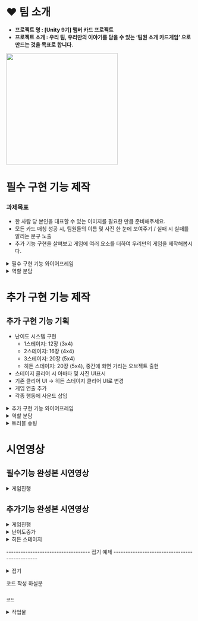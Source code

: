 # ❤ 팀 소개
- **프로젝트 명 :  [Unity 9기] 맴버 카드 프로젝트**
- **프로젝트 소개 :  우리 팀, 우리만의 이야기를 담을 수 있는 ‘팀원 소개 카드게임’ 으로 만드는 것을 목표로 합니다.**
<img src="https://github.com/user-attachments/assets/68e1279e-9c20-4b58-99f7-8ca8cf8c07b9" width="300" />



# 필수 구현 기능 제작
### 과제목표
    
- 한 사람 당 본인을 대표할 수 있는 이미지를 필요한 만큼 준비해주세요.
- 모든 카드 매칭 성공 시, 팀원들의 이름 및 사진 한 눈에 보여주기 / 실패 시 실패를 알리는 문구 노출
- 추가 기능 구현을 살펴보고 게임에 여러 요소를 더하여 우리만의 게임을 제작해봅시다.


<details>
<summary>필수 구현 기능 와이어프레임</summary>

![image](https://github.com/user-attachments/assets/a8869c53-8fb4-42c1-820a-92e9af98c90b)

</details>

<details>
<summary> 역할 분담 </summary>

1. 이준영 : StartScene, Audio(시작 화면, 화면 전환)
<details>
<summary> 작업물 </summary>
```csharp
    AudioSource audioSource;  // 오디오 소스를 담을 변수. 버튼 클릭 시 소리를 재생하기 위해 사용.
    public AudioClip clip;    // 버튼 클릭 시 재생될 오디오 클립을 저장할 변수.

    private void Start()
    {
        audioSource = GetComponent<AudioSource>();
    }

    // 게임 시작 버튼 클릭 시 호출되는 메소드
    public void StartGame()
    {
        Time.timeScale = 1.0f;  // 게임 시간을 정상 흐름으로 설정. 일시정지 상태를 해제하는 역할.
        audioSource.PlayOneShot(clip);  // 버튼 클릭 시 설정된 오디오 클립을 한 번 재생.
        AudioManager.instance.BGMSound();  // 오디오 매니저를 통해 배경 음악을 시작.
        Invoke("StartGameInvoke", 0.5f); 
    }

    // 리셋 버튼 클릭 시 호출되는 메소드
    public void resetButton()
    {   
        Time.timeScale = 1.0f;  // 게임 시간을 정상 흐름으로 설정, 일시정지 상태 해제.
        AudioManager.instance.BGMSound();  // 오디오 매니저를 통해 배경 음악을 시작.
        SceneManager.LoadScene("StartScene");  // 스타트 씬으로 전환, 게임을 초기 상태로 리셋.
    }

    // 0.5초 후에 호출되는 메소드
    void StartGameInvoke()
    {
        SceneManager.LoadScene("MainScene");  // 메인 씬으로 전환
    }

```
오디오까지 고려하여 미리준비

</details>

2. 한예준 : Card (랜덤 이미지 삽입)
<details>
<summary> 작업물 </summary>

```csharp
    public int idx = 0;  // 카드의 고유 번호를 저장하는 변수
    public GameObject front;  // 카드의 앞면
    public GameObject back;   // 카드의 뒷면
    public Animator anim;  // 카드 애니메이션을 제어

    AudioSource audioSource;
    public AudioClip clip;

  
    private void Start()
    {
        audioSource = GetComponent<AudioSource>();
    }

    // 카드를 열 때 호출되는 메소드
    public void OpenCard()
    {
        audioSource.PlayOneShot(clip);  // 카드가 열릴 때 소리를 한 번 재생

        anim.SetBool("isOpen", true);  // 카드 애니메이션에서 "isOpen" 파라미터를 true로 설정하여 카드를 여는 애니메이션을 실행
        front.SetActive(true);  // 카드의 앞면을 활성화
        back.SetActive(false);  // 카드의 뒷면을 비활성화

        // 첫 번째 카드가 아직 선택되지 않았다면 첫 번째 카드로 설정
        if (GameManager.Instance.firstCard == null)
        {
            GameManager.Instance.firstCard = this;
        }
        else
        {
            // 두 번째 카드가 선택되었을 때
            GameManager.Instance.secondCard = this;
            GameManager.Instance.isMatched();  // 카드가 맞는지 검사
        }
    }

    // 카드를 삭제할 때 호출되는 메소드
    public void DestroyCard()
    {
        Invoke("DestoryCardInvoke", 1.0f);  // 1초 후 DestoryCardInvoke 메소드를 호출하여 카드를 삭제
    }

    // 카드 삭제 함수
    void DestoryCardInvoke()
    {
        Destroy(gameObject);  // 게임 오브젝트(카드)를 삭제
    }

    // 카드를 닫을 때 호출되는 메소드
    public void CloseCard()
    {
        Invoke("CloseCardInvoke", 1.0f);  // 1초 후 CloseCardInvoke 메소드를 호출하여 카드를 닫음
    }

    // 카드 닫기 함수
    void CloseCardInvoke()
    {
        anim.SetBool("isOpen", false);  // 카드 애니메이션에서 "isOpen" 파라미터를 false로 설정하여 카드를 닫는 애니메이션 실행
        front.SetActive(false);  // 카드의 앞면을 비활성화
        back.SetActive(true);    // 카드의 뒷면을 활성화
    }

    public SpriteRenderer frontImage;  // 카드의 앞면 이미지를 표시하는 SpriteRenderer

    // 카드의 이미지를 설정하는 함수
    public void setting(int number)
    {
        idx = number;  // 카드의 고유 번호를 설정
        frontImage.sprite = Resources.Load<Sprite>($"Card{idx}");  // Resources 폴더에서 해당 카드 이미지를 로드하여 frontImage에 적용
    }
```
</details>

3. 최홍진 : UI (시간 측정, 게임 종료 UI)
<details>
<summary> 작업물 </summary>
와이어 프레임 기반으로 UI를 제작

![image](https://github.com/user-attachments/assets/288e8270-247f-4d08-abc5-0459027883cb)
![image](https://github.com/user-attachments/assets/0ccec7a6-9bc0-48f5-a6ab-26d447d541ba)



</details>

4. 송치웅 : GameManager (게임 진행에 필요한 C# 작성)
<details>
<summary> 작업물 </summary>

```csharp
 public static GameManager Instance;  // 싱글톤 패턴을 적용하여 다른 스크립트에서 접근할 수 있는 인스턴스

    public Card firstCard;  // 첫 번째로 선택된 카드
    public Card secondCard;  // 두 번째로 선택된 카드

    public Text timeTxt;  // 시간 표시를 위한 UI 텍스트
    public Text scoreTxt;  // 점수 표시를 위한 UI 텍스트
    public Text stageTxt;  // 단계 표시를 위한 UI 텍스트
    public GameObject endPanel;  // 게임 종료 시 표시될 UI 패널
    public GameObject clearPanel;  // 게임 클리어 시 표시될 UI 패널

    float time = 0.0f;  // 게임 시간
    int score = 0;  // 플레이어 점수
    int stage = 1;  // 현재 게임 단계
    bool time20 = true;  // 20초 지났을 때 알림을 한 번만 보내기 위한 변수

    public int cardCount = 0;  // 남은 카드 수

    AudioSource audioSource;  // 게임 오디오를 재생하기 위한 AudioSource
    public AudioClip matchClip;  // 카드가 맞았을 때 재생될 소리
    public AudioClip notMatchClip;  // 카드가 맞지 않았을 때 재생될 소리

    // 싱글톤 패턴을 위한 Awake() 메소드
    void Awake()
    {
        if (Instance == null)
            Instance = this;  // 인스턴스가 없다면 현재 오브젝트를 인스턴스로 설정
    }


    void Start()
    {
        Time.timeScale = 1.0f;  // 게임의 시간을 정상 속도로 설정
        audioSource = GetComponent<AudioSource>();  // AudioSource 컴포넌트 가져오기
    }

    void Update()
    {
        // 시간 제한 체크 (30초가 지나면 게임 오버)
        if (time > 30.0f)
        {
            time = 30.0f;  // 시간을 30초로 제한
            Gameover();  // 게임 오버 호출
            ShowEndUI();  // 게임 종료 UI 표시
        }
        else if(time > 20.0f && time20)  // 시간이 20초를 넘기면 한 번만 알림
        {
            AudioManager.instance.timeOutSound();  // 시간이 20초가 넘어가면 경고음 재생
            time20 = false;  // 경고음을 한 번만 재생하도록 설정
        }
        else
        {
            time += Time.deltaTime;  // 시간이 지나면 `time` 변수에 누적
        }

        // 게임 시간이 UI에 표시되도록 업데이트
        timeTxt.text = time.ToString("N2");  // 소수점 두 자리까지 표시
    }

    // 카드 두 개가 맞는지 확인하는 메소드
    public void isMatched()
    {
        // 두 카드의 번호가 일치하는지 확인
        if (firstCard.idx == secondCard.idx)
        {
            audioSource.PlayOneShot(matchClip);  // 카드가 맞으면 맞추기 소리 재생

            // 두 카드가 일치하면 삭제
            firstCard.DestroyCard();
            secondCard.DestroyCard();

            // 남은 카드 수를 2개 줄임 (두 카드를 맞췄기 때문에)
            cardCount -= 2;
            score++;  // 점수 1점 추가

            // 모든 카드를 맞췄으면 게임 종료
            if(cardCount == 0)
            {
                AudioManager.instance.BGMSound();  // 배경 음악을 재생
                Gameover();  // 게임 오버 처리
                clearPanel.SetActive(true);  // 게임 클리어 UI 활성화
            }
        }
        else
        {
            audioSource.PlayOneShot(notMatchClip);  // 카드가 맞지 않으면 틀리기 소리 재생

            // 두 카드가 일치하지 않으면 닫기
            firstCard.CloseCard();
            secondCard.CloseCard();
        }

        // 두 카드를 null로 설정하여 다음 카드 선택을 기다림
        firstCard = null;
        secondCard = null;
    }

    // 게임 오버 처리
    public void Gameover()
    {
        Time.timeScale = 0f;  // 게임 시간을 멈춤 (시간 흐르지 않게)
    }

    // 게임 종료 UI를 표시하는 메소드
    public void ShowEndUI()
    {
        endPanel.SetActive(true);  // 게임 종료 패널 활성화

        // 점수와 단계 정보를 UI에 표시
        scoreTxt.text = score.ToString();
        stageTxt.text = stage.ToString();
    }

```
싱글톤 처리하여 작업진행
</details>

5. 윤지민 : Board (카드 랜덤 배치 및 뒤집기, 파괴)

<details>
<summary> 작업물 </summary>

```csharp
    public Transform Cards;  // 카드들을 배치할 부모 트랜스폼
    public GameObject card;  // 카드 프리팹(GameObject)

    // Start() 메소드: 게임 시작 시 카드들을 생성하는 함수
    void Start()
    {
        // 카드에 할당될 번호 배열 (0~9까지의 숫자 두 개씩 포함)
        int[] arr = { 0, 0, 1, 1, 2, 2, 3, 3, 4, 4, 5, 5, 6, 6, 7, 7, 8, 8, 9, 9 };
        
        // 배열을 무작위로 섞음 (랜덤 번호 배치를 위해)
        arr = arr.OrderBy(x => Random.Range(0f, 9f)).ToArray();

        // 카드 20개 생성 (배열 크기만큼)
        for (int i = 0; i < 20; i++)
        {
            // 카드 프리팹을 인스턴스화하여 게임 오브젝트로 생성
            GameObject go = Instantiate(card, this.transform);

            // 카드의 위치를 계산하여 배치 (2D 좌표로 배치)
            float x = (i % 4) * 1.2f - 1.8f;  // x 좌표 계산 (4열로 배치)
            float y = (i / 4) * 1.2f - 3.9f;  // y 좌표 계산 (5행으로 배치)
            go.transform.position = new Vector2(x, y);  // 계산된 위치에 카드 배치

            // 각 카드에 번호를 설정
            go.GetComponent<Card>().setting(arr[i]);
        }

        // GameManager의 cardCount 변수에 생성된 카드 수 할당
        GameManager.Instance.cardCount = arr.Length;
    }

```
</details>





</details>





















































# 추가 구현 기능 제작
## 추가 구현 기능 기획
- 난이도 시스템 구현
  - 1스테이지: 12장 (3x4)
  - 2스테이지: 16장 (4x4)
  - 3스테이지: 20장 (5x4)
  - 히든 스테이지: 20장 (5x4), 중간에 화면 가리는 오브젝트 출현
- 스테이지 클리어 시 아바타 및 사진 UI표시
- 기존 클리어 UI → 히든 스테이지 클리어 UI로 변경
- 게임 연출 추가
- 각종 행동에 사운드 삽입


</details>

<details>
<summary>추가 구현 기능 와이어프레임</summary>

![image (1)](https://github.com/user-attachments/assets/9bce4bca-68ec-476e-b479-f991524d396f)

[FigJam 링크](https://www.figma.com/board/kqfsLfo242uS1RmSHz0248/Welcome-to-FigJam?node-id=0-1&p=f&t=LT1XHxGTUypk7tS4-0)

</details>















<details>
<summary> 역할 분담 </summary>

## 1. 게임에 필요한 매니저 추가 작성
게임 매니저 추가기능 작성 (송치웅)
- 난이도 시스템 추가 (정보 값을 저장하여 다른 씬으로 전달)
- 각 스테이지에 60초 시간 제한 추가
- 게임 오버 시 점수와 스테이지 표기 추가
    
버튼 매니저 추가 (이준영)
- 스테이지 이동 버튼, 게임 재시작 버튼 등 일괄 관리
<details>
<summary> 작업물1 </summary>
StageManager.cs
```csharp
int stage;

    public GameObject stage2;
    public GameObject stage3;
    public GameObject hiddenStage;

    private void Start()
    {
    	AudioManager.instance.BGMSound();

        stage = PlayerPrefs.GetInt("stageClear");

        if(stage >= 2)
        {
            stage2.SetActive(true);
        }
        if(stage >= 3)
        {
            stage3.SetActive(true);
        }
        if(stage >= 4)
        {
            hiddenStage.SetActive(true);
        }
    }

```
StageScene의 UI를 관리하기 위한 코드이다. PlayerPrefs에 저장된 나의 스테이지 클리어 기록을 가져와서 입장 가능한 stage를 표시한다.
BGMSound()가 있는 이유는 MainScene에서 실패한 후 돌아오면 사운드가 변경되지 않기 때문이다.

```csharp

    void Start()
    {
        PlayerPrefs.SetInt("stageClear",1);   //test Code
    }

```
게임의 클리어 기록을 초기화하기 위한 코드이다. StartScene에 있는 ResetCode 오브젝트를 활성화하고 실행하면 클리어 기록이 초기화 된다.

</details>


<details>
<summary> 작업물2 </summary>

Button.cs
```csharp
    AudioSource audioSource;
    public AudioClip clip;  //go sound

    private void Start()
    {
        audioSource = GetComponent<AudioSource>();
    }

    public void StartStage1()
    {
        //for GameManager and Board 
        PlayerPrefs.SetInt("stage", 1);	//1스테이지로 갈거야라고 GameManager에게 전달
        Time.timeScale = 1;	//timeScale이 1이어야 invoke가 실행 됨
        audioSource.PlayOneShot(clip);	//go sound 실행
        Invoke("StartGameInvoke", 0.5f);    //go sound를 들을 수 있게 0.5초의 간격
    }    
    public void StartStage2()
    {
        PlayerPrefs.SetInt("stage", 2);
        Time.timeScale = 1;
        audioSource.PlayOneShot(clip);
        Invoke("StartGameInvoke", 0.5f);
    }    
    public void StartStage3()
    {
        PlayerPrefs.SetInt("stage", 3);
        Time.timeScale = 1;
        audioSource.PlayOneShot(clip);
        Invoke("StartGameInvoke", 0.5f);
    }    
    public void StartStageHidden()
    {
        PlayerPrefs.SetInt("stage", 4);
        Time.timeScale = 1;
        audioSource.PlayOneShot(clip);
        Invoke("StartGameInvoke", 0.5f);
    }

    public void retryButton()
    {
        //현재 스테이지로 다시 간다고 GameManager 보내기
        PlayerPrefs.SetInt("stage", GameManager.Instance.getStage());
        SceneManager.LoadScene("MainScene");    //cat't play Invoke
    }

    public void stageButton()	//StageScene으로 넘어가는 코드
    {
        SceneManager.LoadScene("StageScene");
    }

    void StartGameInvoke()	//간격을 만들기 위한 인보크
    {
        SceneManager.LoadScene("MainScene");
    }

```
Button.cs는 Button을 관리하기 위해서 만든 스크립트이다. StartStage는 GameManager에게 현재 스테이지 정보를 넘기는 역할도 하고 있다.
Button이 한 스테이지에서 많이 있기도 하고 소리도 들어가야 하기 때문에 ButtonManager라는 오브젝트를 만들어서 관리하였다.

</details>

사운드 매니저 추가 (이준영)
- 카드를 클릭하거나 뒤집을 때, 게임이 시작될 때, 진행 중 성공 또는 실패 시 효과음을 삽입
- 타이머 시간이 촉박할 때, 게이머에게 경고하는 배경 음악으로 변경

<details>
<summary> 작업물 </summary>
AudioManager.cs
```csharp
//Singleton
    public static AudioManager instance;
    
    AudioSource audioSource;
    public AudioClip BGMClip;  //BGM
    public AudioClip timeOutClip;   //timeOut
    public AudioClip hurryUpSound;  //hurry up

    private void Awake()
    {
        if(instance == null)
        {
            instance = this;
            DontDestroyOnLoad(gameObject);
        }
        else
        {
            Destroy(gameObject);
        }

    }

    void Start()
    {
        audioSource = GetComponent<AudioSource>();

        BGMSound();
    }

    public void timeOutSound()
    {
        audioSource.PlayOneShot(hurryUpSound);  //one play
        audioSource.clip = timeOutClip;
        audioSource.Play(); //loop play
    }

    public void BGMSound()
    {
        audioSource.clip = BGMClip;
        audioSource.Play(); //loop play
    }


```
AudioManager.cs는 주로 BGM을 다루는 스크립트이다. 게임 시작 시에는 BGM이 나오지만 게임 플레이 중 20초 이내로 가게 되면 hurry up 사운드와 함께 째깍째깍하는 소리로 바뀌게하기 위해서 timeOutSound()함수를 만들었다.
AudioManager 오브젝트에는 AudioSource 컴포넌트의 loop를 true값으로 바꿔줘야 소리가 정상 작동 할 수 있다. 만약 이와 다른 방법으로 하고 싶다면 Start()함수에서 audioSource.loop = true; 를 추가하면 된다.

</details>

    
## 2. 게임에 연출 (한예준)
카드가 뒤집어지는 모습을 애니메이션으로 추가
- 카드를 클릭했을 때 애니메이션으로 Y축을 180도 회전
- 두 카드의 사진이 서로 같을 시 회전하며 소멸하는 애니메이션 추가
- 두 카드의 사진이 서로 다를 시
    
## 3. 스테이지 or 난이도 추가하기
카드의 개수가 늘어난 더 어려운 스테이지 구현(윤지민)
- 난이도 변수를 가져와 1줄씩 추가
- 1스테이지: 12장 (3×4) 이준영님 사진추가
- 2스테이지: 16장 (4×4) 한예준님, 윤지민님 사진추가
- 3스테이지: 20장 (5×4) 최홍진님, 송치웅님 사진추가
    
스테이지 선택, 구분 가능한 화면 제작 (최홍진)
- 와이어 프레임 기반으로 UI제작
    
## 4.히든 스테이지 구현하기
해금 조건  : 스테이지3을 20초 이상 남기고 클리어 (이준영)
- 3스테이지 클리어시 20초 조건을 확인하여 만족 못할시 난이도 변수값 - / 만족시 해금

    
기본 베이스 스테이지 3에 중간 중간에 화면을 가리는 오브젝트 출현.
- 잉크(커지고 점점 사라지는 효과)프리팹 생성(최홍진)
<details>
<summary> 프리팹 </summary>
    
<img src="https://github.com/user-attachments/assets/340bbaad-f7ce-45d5-baaf-ebd15f95d30c" width="200" />

</details>

- 잉크 랜덤 드랍 (이준영)

<details>
<summary> 작업물 </summary>
```csharp
    
    void Start()
    {
        float x = Random.Range(-2.0f, 2.0f); // 랜덤 좌표값
        float y = Random.Range(-4.0f, 2.0f);

        transform.position = new Vector3(x, y, 0); //랜덤생성
        Destroy(gameObject,6.0f); //오브젝트 파괴
    }

```
</details>

</details>




<details>
<summary>트러블 슈팅</summary>



</details>






# 시연영상
## 필수기능 완성본 시연영상
<details>
<summary>게임진행</summary>

<img src="https://github.com/user-attachments/assets/a20a8476-f106-4137-a212-3f6d579540c5" width="300" />

</details>

## 추가기능 완성본 시연영상

<details>
<summary> 게임진행 </summary>

<img src="https://github.com/user-attachments/assets/28233523-ce94-4f85-8ca4-bf58b4409bb5" width="300" />

</details>

<details>
<summary> 난이도증가 </summary>

<img src="https://github.com/user-attachments/assets/7ae69a64-b6df-4327-954e-cff5d7ca0cae" width="300" />

</details>

<details>
<summary> 히든 스테이지 </summary>

[![게임 영상 보기](https://img.youtube.com/vi/rcHFXvefBkI/0.jpg)](https://www.youtube.com/shorts/rcHFXvefBkI)

</details>




----------------------------------- 접기 예제 ----------------------------------------------


<details>
<summary> 접기 </summary>

내용

</details>




코드 작성 하실분
```csharp

코드

```





<details>
<summary> 작업물 </summary>

```csharp

코드

```
</details>







